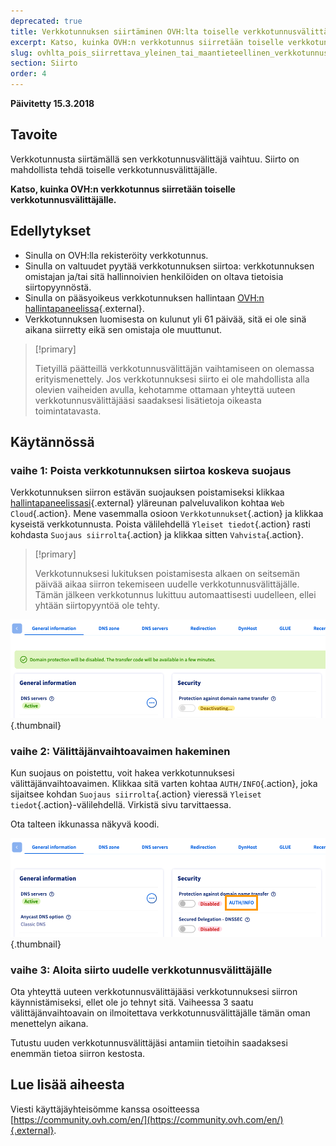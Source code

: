```yaml
---
deprecated: true
title: Verkkotunnuksen siirtäminen OVH:lta toiselle verkkotunnusvälittäjälle
excerpt: Katso, kuinka OVH:n verkkotunnus siirretään toiselle verkkotunnusvälittäjälle
slug: ovhlta_pois_siirrettava_yleinen_tai_maantieteellinen_verkkotunnus
section: Siirto
order: 4
---
```


**Päivitetty 15.3.2018**

## Tavoite

Verkkotunnusta siirtämällä sen verkkotunnusvälittäjä vaihtuu. Siirto on mahdollista tehdä toiselle verkkotunnusvälittäjälle.

**Katso, kuinka OVH:n verkkotunnus siirretään toiselle verkkotunnusvälittäjälle.**

## Edellytykset
- Sinulla on OVH:lla rekisteröity verkkotunnus.
- Sinulla on valtuudet pyytää verkkotunnuksen siirtoa: verkkotunnuksen omistajan ja/tai sitä hallinnoivien henkilöiden on oltava tietoisia siirtopyynnöstä.
- Sinulla on pääsyoikeus verkkotunnuksen hallintaan [OVH:n hallintapaneelissa](https://www.ovh.com/auth/?action=gotomanager&from=https://www.ovh.ie/&ovhSubsidiary=ie){.external}.
- Verkkotunnuksen luomisesta on kulunut yli 61 päivää, sitä ei ole sinä aikana siirretty eikä sen omistaja ole muuttunut.

> [!primary]
>
> Tietyillä päätteillä verkkotunnusvälittäjän vaihtamiseen on olemassa erityismenettely. Jos verkkotunnuksesi siirto ei ole mahdollista alla olevien vaiheiden avulla, kehotamme ottamaan yhteyttä uuteen verkkotunnusvälittäjääsi saadaksesi lisätietoja oikeasta toimintatavasta.
>

## Käytännössä

### vaihe 1: Poista verkkotunnuksen siirtoa koskeva suojaus

Verkkotunnuksen siirron estävän suojauksen poistamiseksi klikkaa [hallintapaneelissasi](https://www.ovh.com/auth/?action=gotomanager&from=https://www.ovh.ie/&ovhSubsidiary=ie){.external} yläreunan palveluvalikon kohtaa `Web Cloud`{.action}. Mene vasemmalla osioon `Verkkotunnukset`{.action} ja klikkaa kyseistä verkkotunnusta. Poista välilehdellä `Yleiset tiedot`{.action} rasti kohdasta `Suojaus siirrolta`{.action} ja klikkaa sitten `Vahvista`{.action}.

> [!primary]
>
> Verkkotunnuksesi lukituksen poistamisesta alkaen on seitsemän päivää aikaa siirron tekemiseen uudelle verkkotunnusvälittäjälle. Tämän jälkeen verkkotunnus lukittuu automaattisesti uudelleen, ellei yhtään siirtopyyntöä ole tehty.
>

![outgoingtransfer](images/outgoing-transfer-step2.png){.thumbnail}

### vaihe 2: Välittäjänvaihtoavaimen hakeminen

Kun suojaus on poistettu, voit hakea verkkotunnuksesi välittäjänvaihtoavaimen. Klikkaa sitä varten kohtaa `AUTH/INFO`{.action}, joka sijaitsee kohdan `Suojaus siirrolta`{.action} vieressä `Yleiset tiedot`{.action}-välilehdellä. Virkistä sivu tarvittaessa.

Ota talteen ikkunassa näkyvä koodi.

![outgoingtransfer](images/outgoing-transfer-step3.png){.thumbnail}

### vaihe 3: Aloita siirto uudelle verkkotunnusvälittäjälle

Ota yhteyttä uuteen verkkotunnusvälittäjääsi verkkotunnuksesi siirron käynnistämiseksi, ellet ole jo tehnyt sitä. Vaiheessa 3 saatu välittäjänvaihtoavain on ilmoitettava verkkotunnusvälittäjälle tämän oman menettelyn aikana.

Tutustu uuden verkkotunnusvälittäjäsi antamiin tietoihin saadaksesi enemmän tietoa siirron kestosta.

## Lue lisää aiheesta

Viesti käyttäjäyhteisömme kanssa osoitteessa [https://community.ovh.com/en/](https://community.ovh.com/en/){.external}.